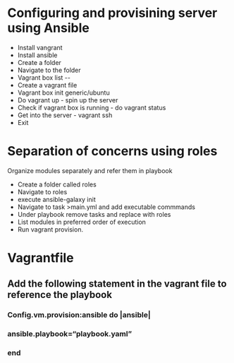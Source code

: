 # Configuring and provisining server using Ansible 
- Install vangrant
- Install ansible
- Create a folder
- Navigate to the folder 
- Vagrant box list  -- 
- Create a vagrant file  
- Vagrant box init generic/ubuntu
- Do vagrant up  - spin up the server 
- Check if vagrant box is running -  do vagrant status
- Get into the server  - vagrant ssh
- Exit 

# Separation of concerns using roles
Organize modules separately and refer them in playbook 

- Create a folder called roles
- Navigate to roles
- execute ansible-galaxy init <module name>
- Navigate to task >main.yml and add executable commmands
-  Under playbook remove tasks and replace with roles
- List modules in preferred order of execution
- Run vagrant provision.

# Vagrantfile
## Add the following statement in the vagrant file to reference the playbook
### Config.vm.provision:ansible do |ansible| 
 ### ansible.playbook=“playbook.yaml”
### end 